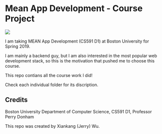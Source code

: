 # Mean App Development - Course Project

<img src='https://miro.medium.com/max/894/1*v84SSlQ2jWixnSWvM1JLIQ.jpeg'></img>

I am taking MEAN App Development (CS591 D1) at Boston University for Spring 2019.

I am mainly a backend guy, but I am also interested in the most popular web development stack, so this is the motivation that pushed me to choose this course.

This repo contians all the course work I did! 

Check each individual folder for its discription.

## Credits

Boston University Department of Computer Science, CS591 D1, Professor Perry Donham

This repo was created by Xiankang (Jerry) Wu. 